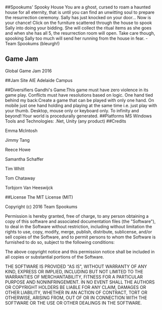 ##Spookums' Spooky House
You are a ghost, cursed to roam a haunted house for all eternity, that is until you can find an unwitting soul to prepare the resurrection ceremony. Sally has just knocked on your door... Now is your chance! Click on the furniture scattered through the house to spook Sally into doing your bidding. She will collect the ritual items as she goes and when she has all 5, the resurrection room will open. Take care though, spooking Sally too much will send her running from the house in fear. - Team Spookums (bleurgh!)

## Game Jam
Global Game Jam 2016

##Jam Site
AIE Adelaide Campus

##Diversifiers
Gandhi's Game:This game must have zero violence in its game play. Conflicts must have resolutions based on logic.
One hand tied behind my back:Create a game that can be played with only one hand. On mobile just one hand holding and playing at the same time i.e. just play with your thumb. Desktop, mouse only or keyboard only.
To infinity and beyond!:Your world is procedurally generated.
##Platforms
MS Windows
Tools and Technologies: 
.Net, Unity (any product)
##Credits 

Emma McIntosh

Jimmy Tang

Reece Howe

Samantha Schaffer

Tim Whitt

Tom Chataway

Torbjorn Van Heeswijck

##License
The MIT License (MIT)

Copyright (c) 2016 Team Spookums

Permission is hereby granted, free of charge, to any person obtaining a copy
of this software and associated documentation files (the "Software"), to deal
in the Software without restriction, including without limitation the rights
to use, copy, modify, merge, publish, distribute, sublicense, and/or sell
copies of the Software, and to permit persons to whom the Software is
furnished to do so, subject to the following conditions:

The above copyright notice and this permission notice shall be included in all
copies or substantial portions of the Software.

THE SOFTWARE IS PROVIDED "AS IS", WITHOUT WARRANTY OF ANY KIND, EXPRESS OR
IMPLIED, INCLUDING BUT NOT LIMITED TO THE WARRANTIES OF MERCHANTABILITY,
FITNESS FOR A PARTICULAR PURPOSE AND NONINFRINGEMENT. IN NO EVENT SHALL THE
AUTHORS OR COPYRIGHT HOLDERS BE LIABLE FOR ANY CLAIM, DAMAGES OR OTHER
LIABILITY, WHETHER IN AN ACTION OF CONTRACT, TORT OR OTHERWISE, ARISING FROM,
OUT OF OR IN CONNECTION WITH THE SOFTWARE OR THE USE OR OTHER DEALINGS IN THE
SOFTWARE.